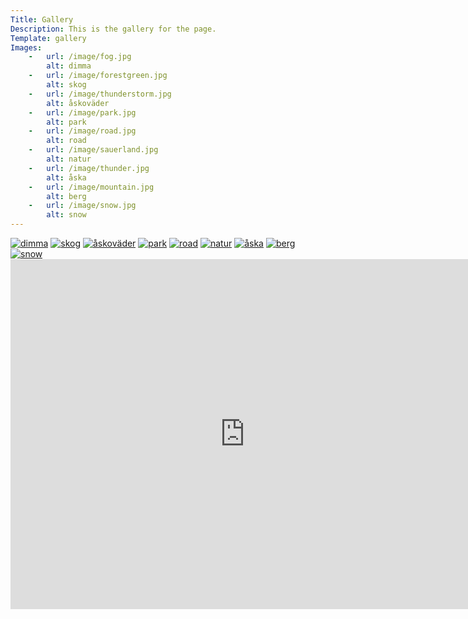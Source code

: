 ```yaml
---
Title: Gallery
Description: This is the gallery for the page.
Template: gallery
Images:
    -   url: /image/fog.jpg
        alt: dimma
    -   url: /image/forestgreen.jpg
        alt: skog
    -   url: /image/thunderstorm.jpg
        alt: åskoväder
    -   url: /image/park.jpg
        alt: park
    -   url: /image/road.jpg
        alt: road
    -   url: /image/sauerland.jpg
        alt: natur
    -   url: /image/thunder.jpg
        alt: åska
    -   url: /image/mountain.jpg
        alt: berg
    -   url: /image/snow.jpg
        alt: snow
---
```


<div class="pictures">
    <a href="%base_url%/image/fog.jpg" target="_blank"><source media="(min-width: 668px)" srcset="%base_url%/image/fog.jpg?w=600&h=600&crop-to-fit"><source media="(min-width: 376px)" srcset="%base_url%/image/fog.jpg?w=533&h=533&crop-to-fit"><img src="%base_url%/image/fog.jpg?w=333&h=333&crop-to-fit" alt="dimma"></a>
    <a href="%base_url%/image/forestgreen.jpg" target="_blank"><source media="(min-width: 668px)" srcset="%base_url%/image/forestgreen.jpg?w=600&h=600&crop-to-fit"><source media="(min-width: 376px)" srcset="%base_url%/image/forestgreen.jpg?w=533&h=533&crop-to-fit"><img src="%base_url%/image/forestgreen.jpg?w=333&h=333&crop-to-fit" alt="skog"></a>
    <a href="%base_url%/image/thunderstorm.jpg" target="_blank"><source media="(min-width: 668px)" srcset="%base_url%/image/thunderstorm.jpg?w=600&h=600&crop-to-fit"><source media="(min-width: 376px)" srcset="%base_url%/image/thunderstorm.jpg?w=533&h=533&crop-to-fit"><img src="%base_url%/image/thunderstorm.jpg?w=333&h=333&crop-to-fit" alt="åskoväder"></a>
    <a href="%base_url%/image/park.jpg" target="_blank"><source media="(min-width: 668px)" srcset="%base_url%/image/park.jpg?w=600&h=600&crop-to-fit"><source media="(min-width: 376px)" srcset="%base_url%/image/park.jpg?w=533&h=533&crop-to-fit"><img src="%base_url%/image/park.jpg?w=333&h=333&crop-to-fit" alt="park"></a>
    <a href="%base_url%/image/road.jpg" target="_blank"><source media="(min-width: 668px)" srcset="%base_url%/image/road.jpg?w=600&h=600&crop-to-fit"><source media="(min-width: 376px)" srcset="%base_url%/image/road.jpg?w=533&h=533&crop-to-fit"><img src="%base_url%/image/road.jpg?w=333&h=333&crop-to-fit" alt="road"></a>
    <a href="%base_url%/image/sauerland.jpg" target="_blank"><source media="(min-width: 668px)" srcset="%base_url%/image/sauerland.jpg?w=600&h=600&crop-to-fit"><source media="(min-width: 376px)" srcset="%base_url%/image/sauerland.jpg?w=533&h=533&crop-to-fit"><img src="%base_url%/image/sauerland.jpg?w=333&h=333&crop-to-fit" alt="natur"></a>
    <a href="%base_url%/image/thunder.jpg" target="_blank"><source media="(min-width: 668px)" srcset="%base_url%/image/thunder.jpg?w=600&h=600&crop-to-fit"><source media="(min-width: 376px)" srcset="%base_url%/image/thunder.jpg?w=533&h=533&crop-to-fit"><img src="%base_url%/image/thunder.jpg?w=333&h=333&crop-to-fit" alt="åska"></a>
    <a href="%base_url%/image/mountain.jpg" target="_blank"><source media="(min-width: 668px)" srcset="%base_url%/image/mountain.jpg?w=600&h=600&crop-to-fit"><source media="(min-width: 376px)" srcset="%base_url%/image/mountain.jpg?w=533&h=533&crop-to-fit"><img src="%base_url%/image/mountain.jpg?w=333&h=333&crop-to-fit" alt="berg"></a>
    <a href="%base_url%/image/snow.jpg" target="_blank"><source media="(min-width: 668px)" srcset="%base_url%/image/snow.jpg?w=600&h=600&crop-to-fit"><source media="(min-width: 376px)" srcset="%base_url%/image/snow.jpg?w=533&h=533&crop-to-fit"><img src="%base_url%/image/snow.jpg?w=333&h=333&crop-to-fit" alt="snow"></a>
</div>

<div class="embed-container">
    <iframe width="750" height="560" src="https://www.youtube.com/embed/Odi5iR9Ni50" title="YouTube video player" frameborder="0" allow="accelerometer; autoplay; clipboard-write; encrypted-media; gyroscope; picture-in-picture" allowfullscreen></iframe>
</div>
